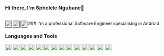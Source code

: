 ### Hi there, I'm Sphelele Ngubane👋
<br/>
<a href="">
    <img align="left" alt="Linkedin" width="22px" src="https://cdn.jsdelivr.net/npm/simple-icons@v3/icons/linkedin.svg"/>
</a>

<a href="">
    <img align="left" alt="Instagram" width="22px" src="https://cdn.jsdelivr.net/npm/simple-icons@v3/icons/instagram.svg"/>
</a>

<a href="">
    <img align="left" alt="Gmail" width="22px" src="https://cdn.jsdelivr.net/npm/simple-icons@v3/icons/gmail.svg"/>
</a>
### I'm a professional Software Engineer specialising in Android

### Languages and Tools
 <img align="left" alt="Java" width="22px" src="https://cdn.jsdelivr.net/npm/simple-icons@v3/icons/java.svg"/>
 <img align="left" alt="Kotlin" width="22px" src="https://cdn.jsdelivr.net/npm/simple-icons@v3/icons/kotlin.svg"/>
 <img align="left" alt="JavaScript" width="22px" src="https://cdn.jsdelivr.net/npm/simple-icons@v3/icons/javascript.svg"/>
 <img align="left" alt="Git" width="22px" src="https://cdn.jsdelivr.net/npm/simple-icons@v3/icons/git.svg"/>
 <img align="left" alt="Firebase" width="22px" src="https://cdn.jsdelivr.net/npm/simple-icons@v3/icons/firebase.svg"/>
 <img align="left" alt="NodeJS" width="22px" src="https://cdn.jsdelivr.net/npm/simple-icons@v3/icons/node-dot-js.svg"/>
 <img align="left" alt="Firebase" width="22px" src="https://cdn.jsdelivr.net/npm/simple-icons@v3/icons/firebase.svg"/>
 <img align="left" alt="NPM" width="22px" src="https://cdn.jsdelivr.net/npm/simple-icons@v3/icons/npm.svg"/>
 <img align="left" alt="MonogDB" width="22px" src="https://cdn.jsdelivr.net/npm/simple-icons@v3/icons/mongodb.svg"/>
 <img align="left" alt="Gradle" width="22px" src="https://cdn.jsdelivr.net/npm/simple-icons@v3/icons/gradle.svg"/>
 <img align="left" alt="AndroidStudio" width="22px" src="https://cdn.jsdelivr.net/npm/simple-icons@v3/icons/androidstudio.svg"/>
 <img align="left" alt="Jira" width="22px" src="https://cdn.jsdelivr.net/npm/simple-icons@v3/icons/jira.svg"/>
 <img align="left" alt="Angular" width="22px" src="https://cdn.jsdelivr.net/npm/simple-icons@v3/icons/angular.svg"/>
 <img align="left" alt="MySQL" width="22px" src="https://cdn.jsdelivr.net/npm/simple-icons@v3/icons/mysql.svg"/>

<!--
**MicahSphelele/MicahSphelele** is a ✨ _special_ ✨ repository because its `README.md` (this file) appears on your GitHub profile.

Here are some ideas to get you started:

- 🔭 I’m currently working on ...
- 🌱 I’m currently learning ...
- 👯 I’m looking to collaborate on ...
- 🤔 I’m looking for help with ...
- 💬 Ask me about ...
- 📫 How to reach me: ...
- 😄 Pronouns: ...
- ⚡ Fun fact: ...
-->
